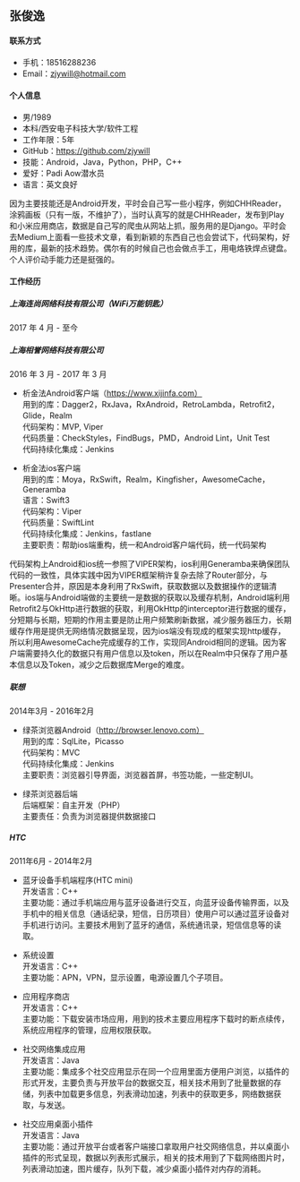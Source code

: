 张俊逸
--------------------------

#### 联系方式
- 手机：18516288236
- Email：zjywill@hotmail.com  

#### 个人信息
- 男/1989
- 本科/西安电子科技大学/软件工程
- 工作年限：5年
- GitHub：https://github.com/zjywill  
- 技能：Android，Java，Python，PHP，C++
- 爱好：Padi Aow潜水员
- 语言：英文良好  

因为主要技能还是Android开发，平时会自己写一些小程序，例如CHHReader，涂鸦画板（只有一版，不维护了），当时认真写的就是CHHReader，发布到Play和小米应用商店，数据是自己写的爬虫从网站上抓，服务用的是Django。平时会去Medium上面看一些技术文章，看到新颖的东西自己也会尝试下，代码架构，好用的库，最新的技术趋势。偶尔有的时候自己也会做点手工，用电烙铁焊点键盘。个人评价动手能力还是挺强的。

#### 工作经历

##### 上海连尚网络科技有限公司（WiFi万能钥匙）

2017 年 4 月 - 至今

##### 上海相誉网络科技有限公司

2016 年 3 月 - 2017 年 3 月

- 析金法Android客户端（https://www.xijinfa.com）  
  用到的库：Dagger2，RxJava，RxAndroid，RetroLambda，Retrofit2，Glide，Realm  
  代码架构：MVP, Viper  
  代码质量：CheckStyles，FindBugs，PMD，Android Lint，Unit Test  
  代码持续化集成：Jenkins  
  
- 析金法ios客户端  
  用到的库：Moya，RxSwift，Realm，Kingfisher，AwesomeCache，Generamba  
  语言：Swift3  
  代码架构：Viper  
  代码质量：SwiftLint  
  代码持续化集成：Jenkins，fastlane  
  主要职责：帮助ios端重构，统一和Android客户端代码，统一代码架构  
  
代码架构上Android和ios统一参照了VIPER架构，ios利用Generamba来确保团队代码的一致性，具体实践中因为VIPER框架稍许复杂去除了Router部分，与Presenter合并，原因是本身利用了RxSwift，获取数据以及数据操作的逻辑清晰。ios端与Android端做的主要统一是数据的获取以及缓存机制，Android端利用Retrofit2与OkHttp进行数据的获取，利用OkHttp的interceptor进行数据的缓存，分短期与长期，短期的作用主要是防止用户频繁刷新数据，减少服务器压力，长期缓存作用是提供无网络情况数据呈现，因为ios端没有现成的框架实现http缓存，所以利用AwesomeCache完成缓存的工作，实现同Android相同的逻辑。因为客户端需要持久化的数据只有用户信息以及token，所以在Realm中只保存了用户基本信息以及Token，减少之后数据库Merge的难度。
 
##### 联想

2014年3月 - 2016年2月

- 绿茶浏览器Android（http://browser.lenovo.com）  
  用到的库：SqlLite，Picasso  
  代码架构：MVC   
  代码持续化集成：Jenkins  
  主要职责：浏览器引导界面，浏览器首屏，书签功能，一些定制UI。  
  
- 绿茶浏览器后端  
  后端框架：自主开发（PHP）  
  主要责任：负责为浏览器提供数据接口
  
##### HTC

2011年6月 - 2014年2月

- 蓝牙设备手机端程序(HTC mini)  
  开发语言：C++  
  主要功能：通过手机端应用与蓝牙设备进行交互，向蓝牙设备传输界面，以及手机中的相关信息（通话纪录，短信，日历项目）使用户可以通过蓝牙设备对手机进行访问。主要技术用到了蓝牙的通信，系统通讯录，短信信息等的读取。  
  
- 系统设置  
  开发语言：C++  
  主要功能：APN，VPN，显示设置，电源设置几个子项目。  
  
- 应用程序商店  
  开发语言：C++  
  主要功能：下载安装市场应用，用到的技术主要应用程序下载时的断点续传，系统应用程序的管理，应用权限获取。  
  
- 社交网络集成应用  
  开发语言：Java  
  主要功能：集成多个社交应用显示在同一个应用里面方便用户浏览，以插件的形式开发，主要负责与开放平台的数据交互，相关技术用到了批量数据的存储，列表中加载更多信息，列表滑动加速，列表中的获取更多，网络数据获取，与发送。 
  
- 社交应用桌面小插件  
  开发语言：Java  
  主要功能：通过开放平台或者客户端接口拿取用户社交网络信息，并以桌面小插件的形式呈现，数据以列表形式展示，相关的技术用到了下载网络图片时，列表滑动加速，图片缓存，队列下载，减少桌面小插件对内存的消耗。
